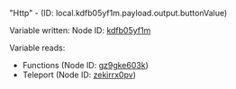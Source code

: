 "Http" - (ID: local.kdfb05yf1m.payload.output.buttonValue)

Variable written:
Node ID: [kdfb05yf1m](../nodes/kdfb05yf1m.md)

Variable reads:
* Functions (Node ID: [gz9gke603k](../nodes/gz9gke603k.md))
* Teleport (Node ID: [zekirrx0pv](../nodes/zekirrx0pv.md))
